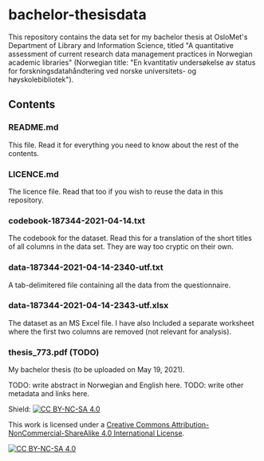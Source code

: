 # bachelor-thesisdata
This repository contains the data set for my bachelor thesis at OsloMet's Department of Library and Information Science, titled "A quantitative assessment of current research data management practices in Norwegian academic libraries" (Norwegian title: "En kvantitativ undersøkelse av status for forskningsdatahåndtering ved norske universitets- og høyskolebibliotek").
## Contents
### README.md
This file. Read it for everything you need to know about the rest of the contents.
### LICENCE.md
The licence file. Read that too if you wish to reuse the data in this repository.
### codebook-187344-2021-04-14.txt
The codebook for the dataset. Read this for a translation of the short titles of all columns in the data set. They are way too cryptic on their own.
### data-187344-2021-04-14-2340-utf.txt
A tab-delimitered file containing all the data from the questionnaire.
### data-187344-2021-04-14-2343-utf.xlsx
The dataset as an MS Excel file. I have also Included a separate worksheet where the first two columns are removed (not relevant for analysis).
### thesis_773.pdf (TODO)
My bachelor thesis (to be uploaded on May 19, 2021).

TODO: write abstract in Norwegian and English here.
TODO: write other metadata and links here.




Shield: [![CC BY-NC-SA 4.0][cc-by-nc-sa-shield]][cc-by-nc-sa]

This work is licensed under a
[Creative Commons Attribution-NonCommercial-ShareAlike 4.0 International License][cc-by-nc-sa].

[![CC BY-NC-SA 4.0][cc-by-nc-sa-image]][cc-by-nc-sa]

[cc-by-nc-sa]: http://creativecommons.org/licenses/by-nc-sa/4.0/
[cc-by-nc-sa-image]: https://licensebuttons.net/l/by-nc-sa/4.0/88x31.png
[cc-by-nc-sa-shield]: https://img.shields.io/badge/License-CC%20BY--NC--SA%204.0-lightgrey.svg
